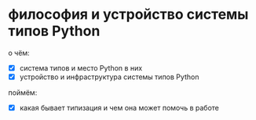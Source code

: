 # философия и устройство системы типов Python

о чём:

- [x] система типов и место Python в них
- [x] устройство и инфраструктура системы типов Python

поймём:

- [x] какая бывает типизация и чем она может помочь в работе
